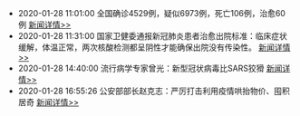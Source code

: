 
- 2020-01-28 11:01:00 全国确诊4529例，疑似6973例，死亡106例，治愈60例  [新闻详情>>](https://github.com/AlbertGithubHome/ChineseVictory/blob/master/PneumoniaMap/20200128110119.jpg)
- 2020-01-28 11:31:00 国家卫健委通报新冠肺炎患者治愈出院标准：临床症状缓解，体温正常，两次核酸检测都呈阴性才能确保出院没有传染性。  [新闻详情>>](https://xw.qq.com/news/20200128006704/new2020012800670400)
- 2020-01-28 14:40:00 流行病学专家曾光：新型冠状病毒比SARS狡猾  [新闻详情>>](http://www.sohu.com/a/369238936_115239?_trans_=000014_bdss_dkwhfy)
- 2020-01-28 16:55:26 公安部部长赵克志：严厉打击利用疫情哄抬物价、囤积居奇  [新闻详情>>](http://news.ifeng.com/c/7tbbSSRmtf6)